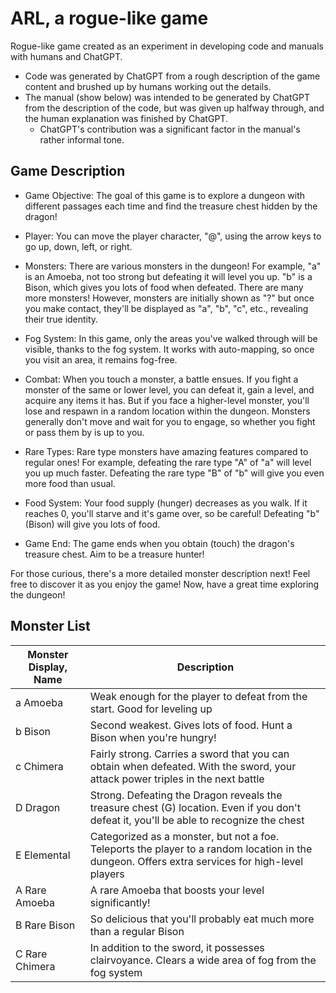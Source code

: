 # ARL, a rogue-like game

Rogue-like game created as an experiment in developing code and manuals with humans and ChatGPT.

* Code was generated by ChatGPT from a rough description of the game content and brushed up by humans working out the details.
* The manual (show below) was intended to be generated by ChatGPT from the description of the code, but was given up halfway through, and the human explanation was finished by ChatGPT.
  * ChatGPT's contribution was a significant factor in the manual's rather informal tone.

## Game Description

* Game Objective: The goal of this game is to explore a dungeon with different passages each time and find the treasure chest hidden by the dragon!

* Player: You can move the player character, "@", using the arrow keys to go up, down, left, or right.

* Monsters: There are various monsters in the dungeon! For example, "a" is an Amoeba, not too strong but defeating it will level you up. "b" is a Bison, which gives you lots of food when defeated. There are many more monsters! However, monsters are initially shown as "?" but once you make contact, they'll be displayed as "a", "b", "c", etc., revealing their true identity.

* Fog System: In this game, only the areas you've walked through will be visible, thanks to the fog system. It works with auto-mapping, so once you visit an area, it remains fog-free.

* Combat: When you touch a monster, a battle ensues. If you fight a monster of the same or lower level, you can defeat it, gain a level, and acquire any items it has. But if you face a higher-level monster, you'll lose and respawn in a random location within the dungeon. Monsters generally don't move and wait for you to engage, so whether you fight or pass them by is up to you.

* Rare Types: Rare type monsters have amazing features compared to regular ones! For example, defeating the rare type "A" of "a" will level you up much faster. Defeating the rare type "B" of "b" will give you even more food than usual.

* Food System: Your food supply (hunger) decreases as you walk. If it reaches 0, you'll starve and it's game over, so be careful! Defeating "b" (Bison) will give you lots of food.

* Game End: The game ends when you obtain (touch) the dragon's treasure chest. Aim to be a treasure hunter!

For those curious, there's a more detailed monster description next! Feel free to discover it as you enjoy the game! Now, have a great time exploring the dungeon!


## Monster List

|Monster Display, Name | Description |
|---|---|
|a Amoeba|Weak enough for the player to defeat from the start. Good for leveling up|
|b Bison|Second weakest. Gives lots of food. Hunt a Bison when you're hungry!|
|c Chimera|Fairly strong. Carries a sword that you can obtain when defeated. With the sword, your attack power triples in the next battle|
|D Dragon|Strong. Defeating the Dragon reveals the treasure chest (G) location. Even if you don't defeat it, you'll be able to recognize the chest|
|E Elemental|Categorized as a monster, but not a foe. Teleports the player to a random location in the dungeon. Offers extra services for high-level players|
|A Rare Amoeba|A rare Amoeba that boosts your level significantly!|
|B Rare Bison|So delicious that you'll probably eat much more than a regular Bison|
|C Rare Chimera|In addition to the sword, it possesses clairvoyance. Clears a wide area of fog from the fog system|

